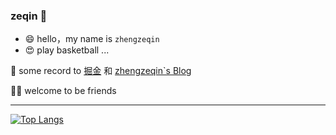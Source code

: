 ### zeqin 👋

<!-- <img align="right" src="https://github-readme-stats.vercel.app/api?username=zeqinjie&show_icons=true" /> -->

- 😄 hello，my name is `zhengzeqin`
- 😍 play basketball ...

📖 some record to [掘金](https://juejin.cn/user/1838039172396280) 和 [zhengzeqin`s Blog](https://zhengzeqin.netlify.app/) 

👏🏻 welcome to be friends
- - -

[![Top Langs](https://github-readme-stats.vercel.app/api/top-langs/?username=zeqinjie&langs_count=10&layout=compact)](https://github.com/zeqinjie)


